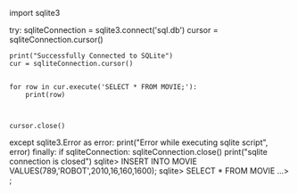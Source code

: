 
import sqlite3

try:
    sqliteConnection = sqlite3.connect('sql.db')
    cursor = sqliteConnection.cursor()
 
 
    print("Successfully Connected to SQLite")
    cur = sqliteConnection.cursor()

 
    for row in cur.execute('SELECT * FROM MOVIE;'):
        print(row)
       

    
    cursor.close()

except sqlite3.Error as error:
    print("Error while executing sqlite script", error)
finally:
    if sqliteConnection:
        sqliteConnection.close()
        print("sqlite connection is closed")
sqlite> INSERT INTO MOVIE VALUES(789,'ROBOT',2010,16,160,1600);
sqlite> SELECT * FROM MOVIE
   ...> ;
